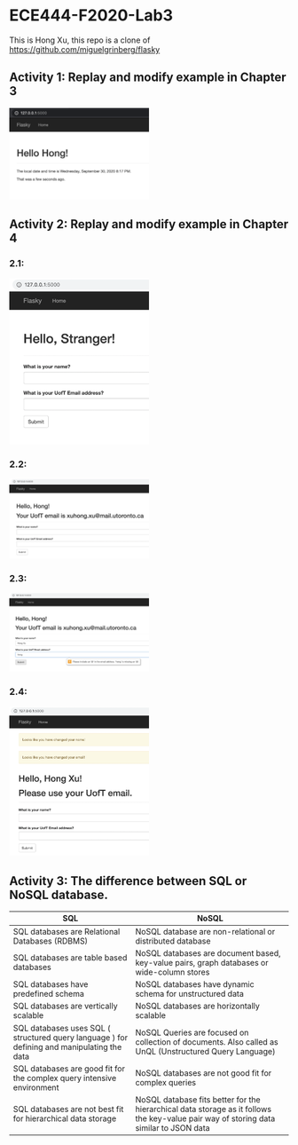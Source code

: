 # ECE444-F2020-Lab3
This is Hong Xu, this repo is a clone of https://github.com/miguelgrinberg/flasky

## Activity 1: Replay and modify example in Chapter 3
<img src="https://github.com/HX001/ECE444-F2020-Lab3/blob/master/ScreenShot/Activity%201.png" height="50%" width="50%">

## Activity 2: Replay and modify example in Chapter 4
### 2.1:
<img src="https://github.com/HX001/ECE444-F2020-Lab3/blob/master/ScreenShot/Activity%202.1.png" height="50%" width="50%">

### 2.2:
<img src="https://github.com/HX001/ECE444-F2020-Lab3/blob/master/ScreenShot/Activity%202.2.png" height="50%" width="50%">

### 2.3:
<img src="https://github.com/HX001/ECE444-F2020-Lab3/blob/master/ScreenShot/Activity%202.3.png" height="50%" width="50%">

### 2.4:
<img src="https://github.com/HX001/ECE444-F2020-Lab3/blob/master/ScreenShot/Activity%202.4.png" height="50%" width="50%">


## Activity 3: The difference between SQL or NoSQL database.
SQL | NoSQL
------------ | -------------
SQL databases are  Relational Databases (RDBMS) | NoSQL database are non-relational or distributed database
SQL databases are table based databases | NoSQL databases are document based, key-value pairs, graph databases or wide-column stores
SQL databases have predefined schema | NoSQL databases have dynamic schema for unstructured data
SQL databases are vertically scalable | NoSQL databases are horizontally scalable
SQL databases uses SQL ( structured query language ) for defining and manipulating the data | NoSQL Queries are focused on collection of documents. Also called as UnQL (Unstructured Query Language)
SQL databases are good fit for the complex query intensive environment | NoSQL databases are not good fit for complex queries
SQL databases are not best fit for hierarchical data storage | NoSQL database fits better for the hierarchical data storage as it follows the key-value pair way of storing data similar to JSON data
